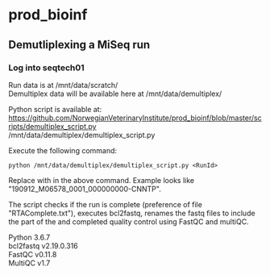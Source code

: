 # prod_bioinf

## Demutliplexing a MiSeq run

### Log into seqtech01

Run data is at /mnt/data/scratch/<RunId>  
Demultiplex data will be available here at /mnt/data/demultiplex/<RunId>

Python script is available at:  
https://github.com/NorwegianVeterinaryInstitute/prod_bioinf/blob/master/scripts/demultiplex_script.py  
/mnt/data/demultiplex/demultiplex_script.py  

Execute the following command:

```
python /mnt/data/demultiplex/demultiplex_script.py <RunId>
```

Replace <RunId> with <RunId> in the above command. Example <RunID> looks like "190912_M06578_0001_000000000-CNNTP".
  
The script checks if the run is complete (preference of file "RTAComplete.txt"), executes bcl2fastq, renames the fastq files to include the part of the <RunId> and completed quality control using FastQC and multiQC.

Python 3.6.7  
bcl2fastq v2.19.0.316  
FastQC v0.11.8  
MultiQC v1.7  
